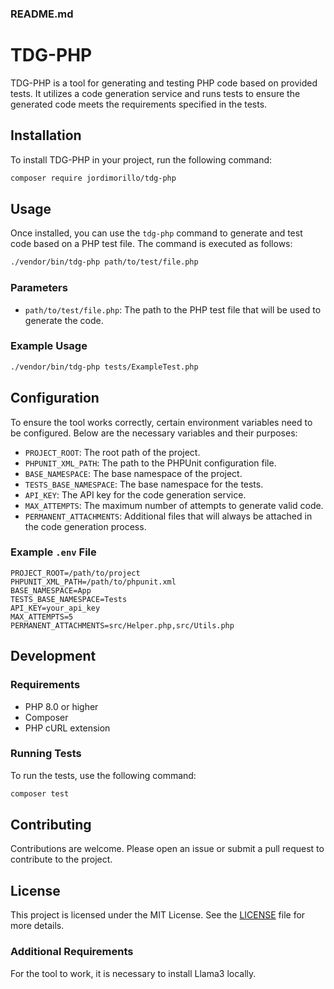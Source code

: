 ### README.md

# TDG-PHP

TDG-PHP is a tool for generating and testing PHP code based on provided tests. It utilizes a code generation service and runs tests to ensure the generated code meets the requirements specified in the tests.

## Installation

To install TDG-PHP in your project, run the following command:

```bash
composer require jordimorillo/tdg-php
```

## Usage

Once installed, you can use the `tdg-php` command to generate and test code based on a PHP test file. The command is executed as follows:

```bash
./vendor/bin/tdg-php path/to/test/file.php
```

### Parameters

- `path/to/test/file.php`: The path to the PHP test file that will be used to generate the code.

### Example Usage

```bash
./vendor/bin/tdg-php tests/ExampleTest.php
```

## Configuration

To ensure the tool works correctly, certain environment variables need to be configured. Below are the necessary variables and their purposes:

- `PROJECT_ROOT`: The root path of the project.
- `PHPUNIT_XML_PATH`: The path to the PHPUnit configuration file.
- `BASE_NAMESPACE`: The base namespace of the project.
- `TESTS_BASE_NAMESPACE`: The base namespace for the tests.
- `API_KEY`: The API key for the code generation service.
- `MAX_ATTEMPTS`: The maximum number of attempts to generate valid code.
- `PERMANENT_ATTACHMENTS`: Additional files that will always be attached in the code generation process.

### Example `.env` File

```env
PROJECT_ROOT=/path/to/project
PHPUNIT_XML_PATH=/path/to/phpunit.xml
BASE_NAMESPACE=App
TESTS_BASE_NAMESPACE=Tests
API_KEY=your_api_key
MAX_ATTEMPTS=5
PERMANENT_ATTACHMENTS=src/Helper.php,src/Utils.php
```

## Development

### Requirements

- PHP 8.0 or higher
- Composer
- PHP cURL extension

### Running Tests

To run the tests, use the following command:

```bash
composer test
```

## Contributing

Contributions are welcome. Please open an issue or submit a pull request to contribute to the project.

## License

This project is licensed under the MIT License. See the [LICENSE](LICENSE) file for more details.

### Additional Requirements

For the tool to work, it is necessary to install Llama3 locally.
